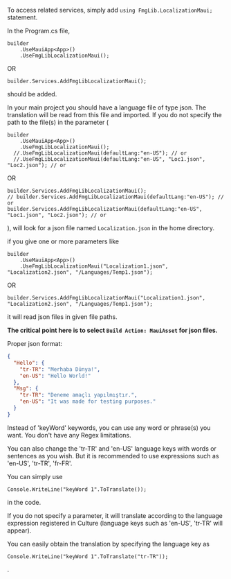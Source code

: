 ﻿To access related services, simply add `using FmgLib.LocalizationMaui;` statement.


In the Program.cs file,
```CSharp
builder
    .UseMauiApp<App>()
    .UseFmgLibLocalizationMaui();
```
OR
```CSharp
builder.Services.AddFmgLibLocalizationMaui();
```


should be added.


In your main project you should have a language file of type json. The translation will be read from this file and imported.
If you do not specify the path to the file(s) in the parameter ( 
```CSharp
builder
    .UseMauiApp<App>()
    .UseFmgLibLocalizationMaui();
  //.UseFmgLibLocalizationMaui(defaultLang:"en-US"); // or
  //.UseFmgLibLocalizationMaui(defaultLang:"en-US", "Loc1.json", "Loc2.json"); // or
```
OR
```CSharp
builder.Services.AddFmgLibLocalizationMaui();
// builder.Services.AddFmgLibLocalizationMaui(defaultLang:"en-US"); // or
builder.Services.AddFmgLibLocalizationMaui(defaultLang:"en-US", "Loc1.json", "Loc2.json"); // or
```
), will look for a json file named `Localization.json` in the home directory.

if you give one or more parameters like
```CSharp
builder
    .UseMauiApp<App>()
    .UseFmgLibLocalizationMaui("Localization1.json", "Localization2.json", "/Languages/Temp1.json");
```
OR

```CSharp
builder.Services.AddFmgLibLocalizationMaui("Localization1.json", "Localization2.json", "/Languages/Temp1.json");
```


it will read json files in given file paths.

**The critical point here is to select ```Build Action: MauiAsset``` for json files.**

Proper json format:

```json
{
  "Hello": {
    "tr-TR": "Merhaba Dünya!",
    "en-US": "Hello World!"
  },
  "Msg": {
    "tr-TR": "Deneme amaçlı yapılmıştır.",
    "en-US": "It was made for testing purposes."
  }
}
```

Instead of 'keyWord' keywords, you can use any word or phrase(s) you want. You don't have any Regex limitations.

You can also change the 'tr-TR' and 'en-US' language keys with words or sentences as you wish. But it is recommended to use expressions such as 'en-US', 'tr-TR', 'fr-FR'.


You can simply use 
```CSharp
Console.WriteLine("keyWord 1".ToTranslate());
``` 
in the code.

If you do not specify a parameter, it will translate according to the language expression registered in Culture (language keys such as 'en-US', 'tr-TR' will appear).

You can easily obtain the translation by specifying the language key as 
```CSharp
Console.WriteLine("keyWord 1".ToTranslate("tr-TR"));
```
.

